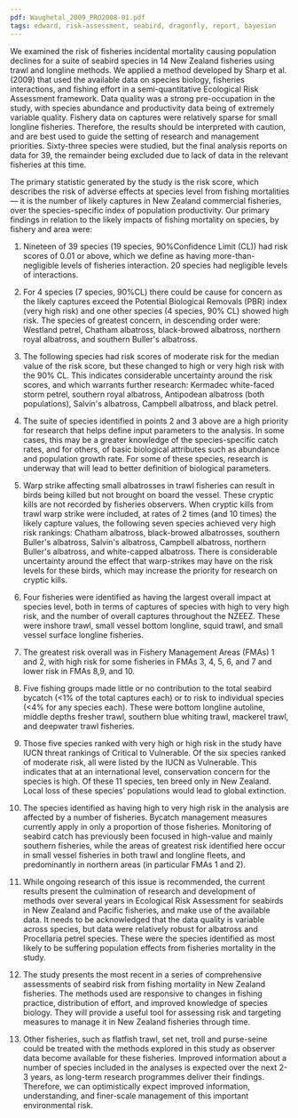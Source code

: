 ```yaml
---
pdf: Waughetal_2009_PRO2008-01.pdf
tags: edward, risk-assessment, seabird, dragonfly, report, bayesian
---
```

We examined the risk of fisheries incidental mortality causing population declines for a suite of seabird species in 14 New Zealand fisheries using trawl and longline methods. We applied a method developed by Sharp et al. (2009) that used the available data on species biology, fisheries interactions, and fishing effort in a semi-quantitative Ecological Risk Assessment framework. Data quality was a strong pre-occupation in the study, with species abundance and productivity data being of extremely variable quality. Fishery data on captures were relatively sparse for small longline fisheries. Therefore, the results should be interpreted with caution, and are best used to guide the setting of research and management priorities. Sixty-three species were studied, but the final analysis reports on data for 39, the remainder being excluded due to lack of data in the relevant fisheries at this time.

The primary statistic generated by the study is the risk score, which describes the risk of adverse effects at species level from fishing mortalities — it is the number of likely captures in New Zealand commercial fisheries, over the species-specific index of population productivity. Our primary findings in relation to the likely impacts of fishing mortality on species, by fishery and area were:
1. Nineteen of 39 species (19 species, 90%Confidence Limit (CL)) had risk scores of 0.01 or above, which we define as having more-than-negligible levels of fisheries interaction. 20 species had negligible levels of interactions.

2. For 4 species (7 species, 90%CL) there could be cause for concern as the likely captures exceed the Potential Biological Removals (PBR) index (very high risk) and one other species (4 species, 90% CL) showed high risk. The species of greatest concern, in descending order were: Westland petrel, Chatham albatross, black-browed albatross, northern royal albatross, and southern Buller's albatross.

3. The following species had risk scores of moderate risk for the median value of the risk score, but these changed to high or very high risk with the 90% CL. This indicates considerable uncertainty around the risk scores, and which warrants further research: Kermadec white-faced storm petrel, southern royal albatross, Antipodean albatross (both populations), Salvin's albatross, Campbell albatross, and black petrel.

4. The suite of species identified in points 2 and 3 above are a high priority for research that helps define input parameters to the analysis. In some cases, this may be a greater knowledge of the species-specific catch rates, and for others, of basic biological attributes such as abundance and population growth rate. For some of these species, research is underway that will lead to better definition of biological parameters.

5. Warp strike affecting small albatrosses in trawl fisheries can result in birds being killed but not brought on board the vessel. These cryptic kills are not recorded by fisheries observers. When cryptic kills from trawl warp strike were included, at rates of 2 times (and 10 times) the likely capture values, the following seven species achieved very high risk rankings: Chatham albatross, black-browed albatrosses, southern Buller's albatross, Salvin's albatross, Campbell albatross, northern Buller's albatross, and white-capped albatross. There is considerable uncertainty around the effect that warp-strikes may have on the risk levels for these birds, which may increase the priority for research on cryptic kills.

6. Four fisheries were identified as having the largest overall impact at species level, both in terms of captures of species with high to very high risk, and the number of overall captures throughout the NZEEZ. These were inshore trawl, small vessel bottom longline, squid trawl, and small vessel surface longline fisheries.

7. The greatest risk overall was in Fishery Management Areas (FMAs) 1 and 2, with high risk for some fisheries in FMAs 3, 4, 5, 6, and 7 and lower risk in FMAs 8,9, and 10.

8. Five fishing groups made little or no contribution to the total seabird bycatch (<1% of the total captures each) or to risk to individual species (<4% for any species each). These were bottom longline autoline, middle depths fresher trawl, southern blue whiting trawl, mackerel trawl, and deepwater trawl fisheries.

9. Those five species ranked with very high or high risk in the study have IUCN threat rankings of Critical to Vulnerable. Of the six species ranked of moderate risk, all were listed by the IUCN as Vulnerable. This indicates that at an international level, conservation concern for the species is high. Of these 11 species, ten breed only in New Zealand. Local loss of these species' populations would lead to global extinction.

10. The species identified as having high to very high risk in the analysis are affected by a number of fisheries. Bycatch management measures currently apply in only a proportion of those fisheries. Monitoring of seabird catch has previously been focused in high-value and mainly southern fisheries, while the areas of greatest risk identified here occur in small vessel fisheries in both trawl and longline fleets, and predominantly in northern areas (in particular FMAs 1 and 2).

11. While ongoing research of this issue is recommended, the current results present the culmination of research and development of methods over several years in Ecological Risk Assessment for seabirds in New Zealand and Pacific fisheries, and make use of the available data. It needs to be acknowledged that the data quality is variable across species, but data were relatively robust for albatross and Procellaria petrel species. These were the species identified as most likely to be suffering population effects from fisheries mortality in the study.

12. The study presents the most recent in a series of comprehensive assessments of seabird risk from fishing mortality in New Zealand fisheries. The methods used are responsive to changes in fishing practice, distribution of effort, and improved knowledge of species biology. They will provide a useful tool for assessing risk and targeting measures to manage it in New Zealand fisheries through time.

13. Other fisheries, such as flatfish trawl, set net, troll and purse-seine could be treated with the methods explored in this study as observer data become available for these fisheries. Improved information about a number of species included in the analyses is expected over the next 2-3 years, as long-term research programmes deliver their findings. Therefore, we can optimistically expect improved information, understanding, and finer-scale management of this important environmental risk.
